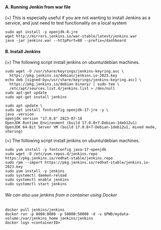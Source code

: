 #### A. Running Jenkin from war file
(+) This is especially useful if you are not wanting to install Jenkins as a service, and just need to test functionality on a local system

```Command_to_use 
sudo apt install -y openjdk-8-jre 
wget http://mirrors.jenkins.io/war-stable/latest/jenkins.war
java -jar jenkins.war --httpPort=80 --prefix=/dashboard
```

#### B. Install Jenkins
(+) The following script install jenkins on ubuntu/debian machines.
```Install_Jenkins
sudo wget -O /usr/share/keyrings/jenkins-keyring.asc \
  https://pkg.jenkins.io/debian/jenkins.io-2023.key
echo deb [signed-by=/usr/share/keyrings/jenkins-keyring.asc] \
  https://pkg.jenkins.io/debian binary/ | sudo tee \
  /etc/apt/sources.list.d/jenkins.list > /dev/null
sudo apt-get update
sudo apt-get install jenkins
```

```Install_Java
sudo apt update \
sudo apt install fontconfig openjdk-17-jre -y \
java -version 
openjdk version "17.0.8" 2023-07-18 
OpenJDK Runtime Environment (build 17.0.8+7-Debian-1deb12u1)
OpenJDK 64-Bit Server VM (build 17.0.8+7-Debian-1deb12u1, mixed mode, sharing)
```

(+) The following script install jenkins on ubuntu/debian machines.

```
sudo yum install -y fontconfig java-17-openjdk
sudo wget -O /etc/yum.repos.d/jenkins.repo https://pkg.jenkins.io/redhat-stable/jenkins.repo
sudo rpm --import https://pkg.jenkins.io/redhat-stable/jenkins.io-2023.key
sudo yum install -y jenkins
sudo systemctl daemon-reload
sudo systemctl enable jenkins
sudo systemctl start jenkins

```
###### We can also use jenkins from a container using Docker
```pull_image_and_run_with_volume
docker pull jenkins/jenkins
docker run -p 8080:8080 -p 50000:50000 -d -v $PWD/mydata-volume:/var/jenkins_home jenkins/jenkins
docker logs <containerID>
```


